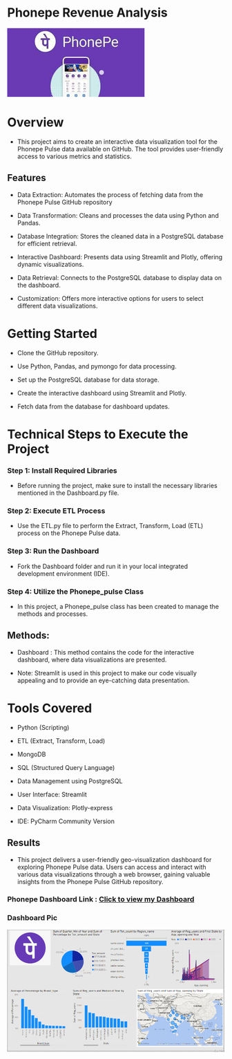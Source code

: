 # Phonepe Revenue Analysis 


  ![image](https://github.com/MuralidharanDeepa/Phonepe-Pulse-Data-Visualization-and-Exploration/blob/main/Phnpe_read.jpg)
 

# Overview

  - This project aims to create an interactive data visualization tool for the Phonepe Pulse data available on GitHub. The tool provides user-friendly access to various metrics and statistics.


## Features

  - Data Extraction: Automates the process of fetching data from the Phonepe Pulse GitHub repository
       
  - Data Transformation: Cleans and processes the data using Python and Pandas.
       
  - Database Integration: Stores the cleaned data in a PostgreSQL database for efficient retrieval.
       
  - Interactive Dashboard: Presents data using Streamlit and Plotly, offering dynamic visualizations.
       
  - Data Retrieval: Connects to the PostgreSQL database to display data on the dashboard.
       
  - Customization: Offers more interactive options for users to select different data visualizations.


# Getting Started
    
  - Clone the GitHub repository.
    
  - Use Python, Pandas, and pymongo for data processing.
    
  - Set up the PostgreSQL database for data storage.
    
  - Create the interactive dashboard using Streamlit and Plotly.
    
  - Fetch data from the database for dashboard updates.
    

# Technical Steps to Execute the Project

### Step 1: Install Required Libraries

  - Before running the project, make sure to install the necessary libraries mentioned in the Dashboard.py file.

### Step 2: Execute ETL Process

  - Use the ETL.py file to perform the Extract, Transform, Load (ETL) process on the Phonepe Pulse data.

### Step 3: Run the Dashboard

  - Fork the Dashboard folder and run it in your local integrated development environment (IDE).

### Step 4: Utilize the Phonepe_pulse Class

  - In this project, a Phonepe_pulse class has been created to manage the methods and processes.

## Methods:

  - Dashboard : This method contains the code for the interactive dashboard, where data visualizations are presented.

  - Note: Streamlit is used in this project to make our code visually appealing and to provide an eye-catching data presentation.

# Tools Covered 

  - Python (Scripting)
    
  - ETL (Extract, Transform, Load)
    
  - MongoDB
    
  - SQL (Structured Query Language)
    
  - Data Management using PostgreSQL
    
  - User Interface: Streamlit
    
  - Data Visualization: Plotly-express
    
  - IDE: PyCharm Community Version

## Results

  - This project delivers a user-friendly geo-visualization dashboard for exploring Phonepe Pulse data. Users can access and interact with various data visualizations through a web browser, gaining valuable insights from the Phonepe Pulse GitHub repository.


### Phonepe Dashboard Link : [Click to view my Dashboard](https://drive.google.com/file/d/14KhsgA141OO72mddU5pqZknPXwh13b96/view?usp=drive_link)

### Dashboard Pic

![image](https://github.com/MuralidharanDeepa/Phonepe-Pulse-Data-Visualization-and-Exploration/blob/main/Phonepe_PBI.png)
